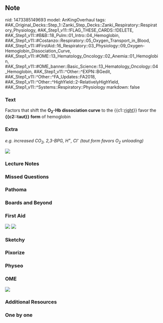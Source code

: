 ## Note
nid: 1473385149693
model: AnKingOverhaul
tags: #AK_Original_Decks::Step_1::Zanki_Step_Decks::Zanki_Respiratory::Respiratory_Physiology, #AK_Step1_v11::!FLAG_THESE_CARDS::!DELETE, #AK_Step1_v11::#B&B::18_Pulm::01_Intro::04_Hemoglobin, #AK_Step1_v11::#Costanzo::Respiratory::05_Oxygen_Transport_in_Blood, #AK_Step1_v11::#FirstAid::16_Respiratory::03_Physiology::09_Oxygen-Hemoglobin_Dissociation_Curve, #AK_Step1_v11::#OME::13_Hematology_Oncology::02_Anemia::01_Hemoglobin, #AK_Step1_v11::#OME_banner::Basic_Science::13_Hematology_Oncology::04_Hemoglobin, #AK_Step1_v11::^Other::^EXPN::BGedit, #AK_Step1_v11::^Other::^FA_Updates::FA2018, #AK_Step1_v11::^Other::^HighYield::2-RelativelyHighYield, #AK_Step1_v11::^Systems::Respiratory::Physiology
markdown: false

### Text
<div>
  Factors that shift the <b>O<sub>2</sub>-Hb dissociation curve</b>
  to the {{c1::<u>right</u>}} favor the <b>{{c2::taut}}</b>
  <b>form</b> of hemoglobin
</div>

### Extra
<i>e.g. increased CO<sub>2</sub>, 2,3-BPG, H<sup>+</sup>,
Cl<sup>-</sup> (taut form favors O<sub>2</sub> unloading)</i>
<div><img src="paste-63337882714113.jpg"></div>

### Lecture Notes


### Missed Questions


### Pathoma


### Boards and Beyond


### First Aid
<img src="tmpLD4GgR.png"> <img src="tmpV6G9Si.png">

### Sketchy


### Pixorize


### Physeo


### OME
<div class="ome-widget">
  <a href=
  "https://onlinemeded.org/spa/heme-onc/hemoglobin/acquire?ref=anki">
  <img src="_OME_AnkiFlashcards_Lesson_1.png"></a>
</div>

### Additional Resources


### One by one

